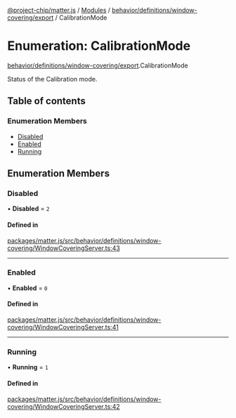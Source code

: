 [@project-chip/matter.js](../README.md) / [Modules](../modules.md) / [behavior/definitions/window-covering/export](../modules/behavior_definitions_window_covering_export.md) / CalibrationMode

# Enumeration: CalibrationMode

[behavior/definitions/window-covering/export](../modules/behavior_definitions_window_covering_export.md).CalibrationMode

Status of the Calibration mode.

## Table of contents

### Enumeration Members

- [Disabled](behavior_definitions_window_covering_export.CalibrationMode.md#disabled)
- [Enabled](behavior_definitions_window_covering_export.CalibrationMode.md#enabled)
- [Running](behavior_definitions_window_covering_export.CalibrationMode.md#running)

## Enumeration Members

### Disabled

• **Disabled** = ``2``

#### Defined in

[packages/matter.js/src/behavior/definitions/window-covering/WindowCoveringServer.ts:43](https://github.com/project-chip/matter.js/blob/5f71eedebdb9fa54338bde320c311bb359b7455d/packages/matter.js/src/behavior/definitions/window-covering/WindowCoveringServer.ts#L43)

___

### Enabled

• **Enabled** = ``0``

#### Defined in

[packages/matter.js/src/behavior/definitions/window-covering/WindowCoveringServer.ts:41](https://github.com/project-chip/matter.js/blob/5f71eedebdb9fa54338bde320c311bb359b7455d/packages/matter.js/src/behavior/definitions/window-covering/WindowCoveringServer.ts#L41)

___

### Running

• **Running** = ``1``

#### Defined in

[packages/matter.js/src/behavior/definitions/window-covering/WindowCoveringServer.ts:42](https://github.com/project-chip/matter.js/blob/5f71eedebdb9fa54338bde320c311bb359b7455d/packages/matter.js/src/behavior/definitions/window-covering/WindowCoveringServer.ts#L42)
